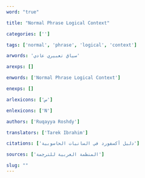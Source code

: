 ```yaml
---
word: "true"

title: "Normal Phrase Logical Context"

categories: ['']

tags: ['normal', 'phrase', 'logical', 'context']

arwords: 'سياق تعبيري عادي'

arexps: []

enwords: ['Normal Phrase Logical Context']

enexps: []

arlexicons: ['س']

enlexicons: ['N']

authors: ['Ruqayya Roshdy']

translators: ['Tarek Ibrahim']

citations: ['دليل أكسفورد في السانيات الحاسوبية']

sources: ['المنظمة العربية للترجمة']

slug: ""
---
```

